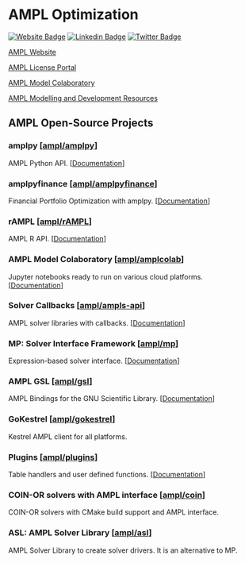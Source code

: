 # AMPL Optimization

[![Website Badge](https://img.shields.io/badge/Website-3b5998?style=flat-square&logo=google-chrome&logoColor=white)](https://ampl.com/)
[![Linkedin Badge](https://img.shields.io/badge/-LinkedIn-0e76a8?style=flat-square&logo=Linkedin&logoColor=white)](https://www.linkedin.com/company/ampl/)
[![Twitter Badge](https://img.shields.io/badge/-Twitter-00acee?style=flat-square&logo=Twitter&logoColor=white)](https://twitter.com/AMPLopt)

[AMPL Website](https://ampl.com)

[AMPL License Portal](https://portal.ampl.com)

[AMPL Model Colaboratory](https://colab.ampl.com)

[AMPL Modelling and Development Resources](https://dev.ampl.com)

## AMPL Open-Source Projects

### amplpy [[ampl/amplpy](https://github.com/ampl/amplpy)]

AMPL Python API. [[Documentation](https://amplpy.readthedocs.io/)] 

### amplpyfinance [[ampl/amplpyfinance](https://github.com/ampl/amplpyfinance)]

Financial Portfolio Optimization with amplpy. [[Documentation](https://amplpyfinance.readthedocs.io/)]

### rAMPL [[ampl/rAMPL](https://github.com/ampl/rAMPL)] 

AMPL R API. [[Documentation](https://rAMPL.readthedocs.io/)]

### AMPL Model Colaboratory [[ampl/amplcolab](https://github.com/ampl/amplcolab)] 

Jupyter notebooks ready to run on various cloud platforms. [[Documentation](https://amplcolab.readthedocs.io/)]

### Solver Callbacks [[ampl/ampls-api](https://github.com/ampl/ampls-api)]

AMPL solver libraries with callbacks. [[Documentation](https://ampls.readthedocs.io/)]

### MP: Solver Interface Framework [[ampl/mp](https://github.com/ampl/mp)]

Expression-based solver interface. [[Documentation](https://amplmp.readthedocs.io/)] 

### AMPL GSL [[ampl/gsl](https://github.com/ampl/gsl)]

AMPL Bindings for the GNU Scientific Library. [[Documentation](https://amplgsl.readthedocs.io/)]

### GoKestrel [[ampl/gokestrel](https://github.com/ampl/gokestrel)] 

Kestrel AMPL client for all platforms. 

### Plugins [[ampl/plugins](https://github.com/ampl/plugins)]

Table handlers and user defined functions. [[Documentation](https://amplplugins.readthedocs.io/)]

### COIN-OR solvers with AMPL interface [[ampl/coin](https://github.com/ampl/coin)]

COIN-OR solvers with CMake build support and AMPL interface.

### ASL: AMPL Solver Library [[ampl/asl](https://github.com/ampl/asl)]

AMPL Solver Library to create solver drivers. It is an alternative to MP.
